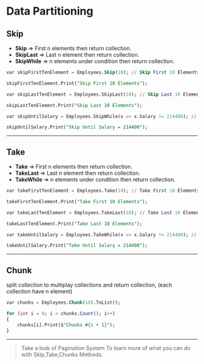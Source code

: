 # Data Partitioning

## Skip

- **Skip** ⇒ First n elements then return collection.
- **SkipLast** ⇒ Last n element then return collection.
- **SkipWhile** ⇒ n elements under condition then return collection.

```sql
var skipFirstTenElement = Employees.Skip(10); // Skip First 10 Elements

skipFirstTenElement.Print("Skip First 10 Elements");

var skipLastTenElement = Employees.SkipLast(10); // Skip Last 10 Elements

skipLastTenElement.Print("Skip Last 10 Elements");

var skipUntilSalary = Employees.SkipWhile(x => x.Salary != 214400); // Skip Under Condition

skipUntilSalary.Print("Skip Until Salary = 214400");
```

---

## Take

- **Take** ⇒ First n elements then return collection.
- **TakeLast** ⇒ Last n element then return collection.
- **TakeWhile** ⇒ n elements under condition then return collection.

```sql
var takeFirstTenElement = Employees.Take(10); // Take First 10 Elements

takeFirstTenElement.Print("Take First 10 Elements");

var takeLastTenElement = Employees.TakeLast(10); // Take Last 10 Elements

takeLastTenElement.Print("Take Last 10 Elements");

var takeUntilSalary = Employees.TakeWhile(x => x.Salary != 214400); // Take Under Condition

takeUntilSalary.Print("Take Until Salary = 214400");
```

---

## Chunk

split collection to multiplay collections and return collection<collections>, (each collection have n element)

```sql
var chunks = Employees.Chunk(10).ToList();

for (int i = 0; i < chunks.Count(); i++)
{
    chunks[i].Print($"Chunks #{i + 1}");
}
```

---

> Take a look of Pagination System To learn more of what you can do with Skip,Take,Chunks Methods.
>